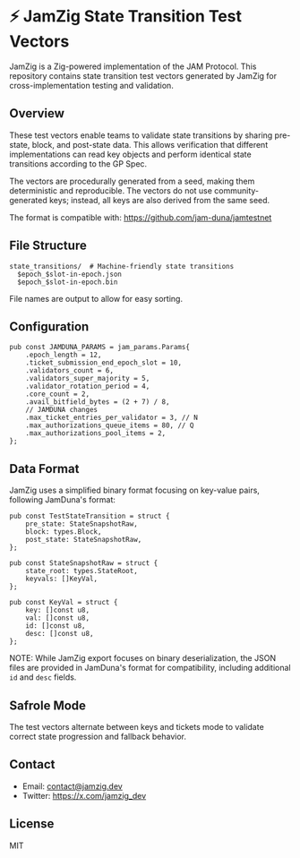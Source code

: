 # ⚡ JamZig State Transition Test Vectors

JamZig is a Zig-powered implementation of the JAM Protocol. This repository contains state transition test vectors generated by JamZig for cross-implementation testing and validation.

## Overview

These test vectors enable teams to validate state transitions by sharing pre-state, block, and post-state data. This allows verification that different implementations can read key objects and perform identical state transitions according to the GP Spec.

The vectors are procedurally generated from a seed, making them deterministic and reproducible. The vectors do not use community-generated keys; instead, all keys are also derived from the same seed.

The format is compatible with: https://github.com/jam-duna/jamtestnet

## File Structure

```
state_transitions/  # Machine-friendly state transitions
  $epoch_$slot-in-epoch.json
  $epoch_$slot-in-epoch.bin
```

File names are output to allow for easy sorting.

## Configuration

```zig
pub const JAMDUNA_PARAMS = jam_params.Params{
    .epoch_length = 12,
    .ticket_submission_end_epoch_slot = 10,
    .validators_count = 6,
    .validators_super_majority = 5,
    .validator_rotation_period = 4,
    .core_count = 2,
    .avail_bitfield_bytes = (2 + 7) / 8,
    // JAMDUNA changes
    .max_ticket_entries_per_validator = 3, // N
    .max_authorizations_queue_items = 80, // Q
    .max_authorizations_pool_items = 2,
};
```

## Data Format

JamZig uses a simplified binary format focusing on key-value pairs, following JamDuna's format:

```zig
pub const TestStateTransition = struct {
    pre_state: StateSnapshotRaw,
    block: types.Block,
    post_state: StateSnapshotRaw,
};

pub const StateSnapshotRaw = struct {
    state_root: types.StateRoot,
    keyvals: []KeyVal,
};

pub const KeyVal = struct {
    key: []const u8,
    val: []const u8,
    id: []const u8,
    desc: []const u8,
};
```

NOTE: While JamZig export focuses on binary deserialization, the JSON files are provided in JamDuna's format for compatibility, including additional `id` and `desc` fields.

## Safrole Mode

The test vectors alternate between keys and tickets mode to validate correct state progression and fallback behavior.

## Contact

- Email: contact@jamzig.dev 
- Twitter: https://x.com/jamzig_dev

## License

MIT
